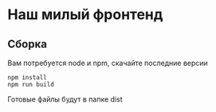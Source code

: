 # Наш милый фронтенд

## Сборка

Вам потребуется node и npm, скачайте последние версии

    npm install
    npm run build

Готовые файлы будут в папке dist